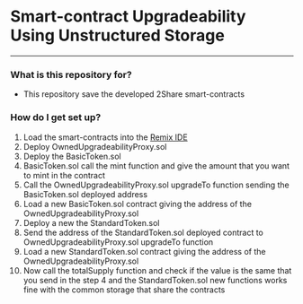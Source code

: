 # Smart-contract Upgradeability Using Unstructured Storage #
***

### What is this repository for? ###

* This repository save the developed 2Share smart-contracts

### How do I get set up? ###
1. Load the smart-contracts into the [Remix IDE](http://http://remix.ethereum.org/#optimize=false&version=soljson-v0.4.24+commit.e67f0147.js) 
2. Deploy OwnedUpgradeabilityProxy.sol 
3. Deploy the BasicToken.sol
4. BasicToken.sol call the mint function and give the amount that you want to mint in the contract
5. Call the OwnedUpgradeabilityProxy.sol upgradeTo function sending the BasicToken.sol deployed address
6. Load a new BasicToken.sol contract giving the address of the OwnedUpgradeabilityProxy.sol
7. Deploy a new the StandardToken.sol
8. Send the address of the StandardToken.sol deployed contract to OwnedUpgradeabilityProxy.sol upgradeTo function
9. Load a new StandardToken.sol contract giving the address of the OwnedUpgradeabilityProxy.sol
10. Now call the totalSupply function and check if the value is the same that you send in the step 4 and the StandardToken.sol new functions works fine with the common storage that share the contracts
